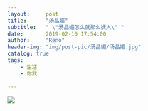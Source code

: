 ```yaml
---
layout:     post
title:      "汤晶媚"
subtitle:   " \"汤晶媚怎么就那么妩人\" "
date:       2019-02-10 17:54:00
author:     "Reno"
header-img: "img/post-pic/汤晶媚/汤晶媚.jpg"
catalog: true
tags:
    - 生活
    - 你我

---
```


![](D:\GitHub\MyBlog\LSKLee1.github.io\LSKLee1.github.io\img\post-pic\汤晶媚\汤晶媚_001.jpg)